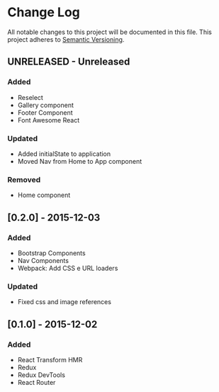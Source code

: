 # Change Log
All notable changes to this project will be documented in this file.
This project adheres to [Semantic Versioning](http://semver.org/).

## UNRELEASED - Unreleased
### Added
- Reselect
- Gallery component
- Footer Component
- Font Awesome React
### Updated
- Added initialState to application
- Moved Nav from Home to App component
### Removed
- Home component

## [0.2.0] - 2015-12-03
### Added
- Bootstrap Components
- Nav Components
- Webpack: Add CSS e URL loaders
### Updated
- Fixed css and image references

## [0.1.0] - 2015-12-02
### Added
- React Transform HMR
- Redux
- Redux DevTools
- React Router